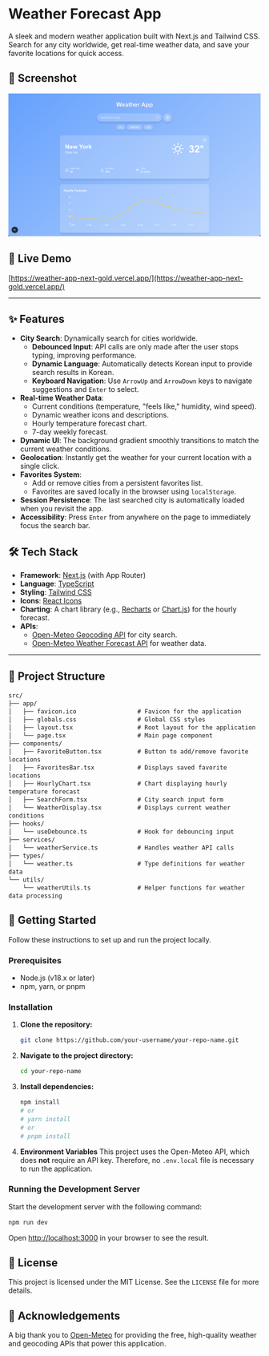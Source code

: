 # Weather Forecast App

A sleek and modern weather application built with Next.js and Tailwind CSS. Search for any city worldwide, get real-time weather data, and save your favorite locations for quick access.

## 📸 Screenshot

![App Screenshot](screenshots/app-screenshot.png)

## 🚀 Live Demo

[https://weather-app-next-gold.vercel.app/](https://weather-app-next-gold.vercel.app/)

-----

## ✨ Features

  * **City Search**: Dynamically search for cities worldwide.
      * **Debounced Input**: API calls are only made after the user stops typing, improving performance.
      * **Dynamic Language**: Automatically detects Korean input to provide search results in Korean.
      * **Keyboard Navigation**: Use `ArrowUp` and `ArrowDown` keys to navigate suggestions and `Enter` to select.
  * **Real-time Weather Data**:
      * Current conditions (temperature, "feels like," humidity, wind speed).
      * Dynamic weather icons and descriptions.
      * Hourly temperature forecast chart.
      * 7-day weekly forecast.
  * **Dynamic UI**: The background gradient smoothly transitions to match the current weather conditions.
  * **Geolocation**: Instantly get the weather for your current location with a single click.
  * **Favorites System**:
      * Add or remove cities from a persistent favorites list.
      * Favorites are saved locally in the browser using `localStorage`.
  * **Session Persistence**: The last searched city is automatically loaded when you revisit the app.
  * **Accessibility**: Press `Enter` from anywhere on the page to immediately focus the search bar.

## 🛠️ Tech Stack

  * **Framework**: [Next.js](https://nextjs.org/) (with App Router)
  * **Language**: [TypeScript](https://www.typescriptlang.org/)
  * **Styling**: [Tailwind CSS](https://tailwindcss.com/)
  * **Icons**: [React Icons](https://react-icons.github.io/react-icons/)
  * **Charting**: A chart library (e.g., [Recharts](https://recharts.org/) or [Chart.js](https://www.chartjs.org/)) for the hourly forecast.
  * **APIs**:
      * [Open-Meteo Geocoding API](https://open-meteo.com/en/docs/geocoding-api) for city search.
      * [Open-Meteo Weather Forecast API](https://open-meteo.com/en/docs) for weather data.

-----

## 📂 Project Structure

```
src/
├── app/
│   ├── favicon.ico                 # Favicon for the application
│   ├── globals.css                 # Global CSS styles
│   ├── layout.tsx                  # Root layout for the application
│   └── page.tsx                    # Main page component
├── components/
│   ├── FavoriteButton.tsx          # Button to add/remove favorite locations
│   ├── FavoritesBar.tsx            # Displays saved favorite locations
│   ├── HourlyChart.tsx             # Chart displaying hourly temperature forecast
│   ├── SearchForm.tsx              # City search input form
│   └── WeatherDisplay.tsx          # Displays current weather conditions
├── hooks/
│   └── useDebounce.ts              # Hook for debouncing input
├── services/
│   └── weatherService.ts           # Handles weather API calls
├── types/
│   └── weather.ts                  # Type definitions for weather data
└── utils/
    └── weatherUtils.ts             # Helper functions for weather data processing
```


## 🚀 Getting Started

Follow these instructions to set up and run the project locally.

### Prerequisites

  * Node.js (v18.x or later)
  * npm, yarn, or pnpm

### Installation

1.  **Clone the repository:**

    ```bash
    git clone https://github.com/your-username/your-repo-name.git
    ```

2.  **Navigate to the project directory:**

    ```bash
    cd your-repo-name
    ```

3.  **Install dependencies:**

    ```bash
    npm install
    # or
    # yarn install
    # or
    # pnpm install
    ```

4.  **Environment Variables**
    This project uses the Open-Meteo API, which does **not** require an API key. Therefore, no `.env.local` file is necessary to run the application.

### Running the Development Server

Start the development server with the following command:

```bash
npm run dev
```

Open [http://localhost:3000](https://www.google.com/search?q=http://localhost:3000) in your browser to see the result.

## 📄 License

This project is licensed under the MIT License. See the `LICENSE` file for more details.

## 🙏 Acknowledgements

A big thank you to [Open-Meteo](https://open-meteo.com/) for providing the free, high-quality weather and geocoding APIs that power this application.